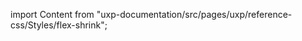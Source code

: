 
import Content from "uxp-documentation/src/pages/uxp/reference-css/Styles/flex-shrink";

<Content query="product=xd"/>
